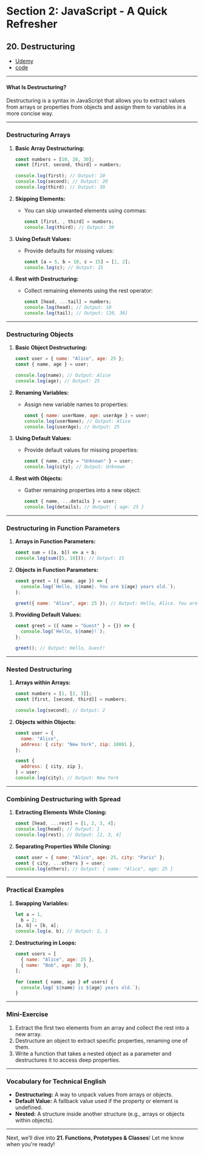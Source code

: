 # Section 2: JavaScript - A Quick Refresher

## **20. Destructuring**

- [Udemy](https://www.udemy.com/course/nodejs-the-complete-guide/learn/lecture/11561874#overview)
- [code](code/08-destructuring/08-destructuring/play.js)

---

#### **What Is Destructuring?**

Destructuring is a syntax in JavaScript that allows you to extract values from arrays or properties from objects and assign them to variables in a more concise way.

---

### **Destructuring Arrays**

1. **Basic Array Destructuring:**

   ```javascript
   const numbers = [10, 20, 30];
   const [first, second, third] = numbers;

   console.log(first); // Output: 10
   console.log(second); // Output: 20
   console.log(third); // Output: 30
   ```

2. **Skipping Elements:**

   - You can skip unwanted elements using commas:
     ```javascript
     const [first, , third] = numbers;
     console.log(third); // Output: 30
     ```

3. **Using Default Values:**

   - Provide defaults for missing values:
     ```javascript
     const [a = 5, b = 10, c = 15] = [1, 2];
     console.log(c); // Output: 15
     ```

4. **Rest with Destructuring:**
   - Collect remaining elements using the rest operator:
     ```javascript
     const [head, ...tail] = numbers;
     console.log(head); // Output: 10
     console.log(tail); // Output: [20, 30]
     ```

---

### **Destructuring Objects**

1. **Basic Object Destructuring:**

   ```javascript
   const user = { name: "Alice", age: 25 };
   const { name, age } = user;

   console.log(name); // Output: Alice
   console.log(age); // Output: 25
   ```

2. **Renaming Variables:**

   - Assign new variable names to properties:
     ```javascript
     const { name: userName, age: userAge } = user;
     console.log(userName); // Output: Alice
     console.log(userAge); // Output: 25
     ```

3. **Using Default Values:**

   - Provide default values for missing properties:
     ```javascript
     const { name, city = "Unknown" } = user;
     console.log(city); // Output: Unknown
     ```

4. **Rest with Objects:**
   - Gather remaining properties into a new object:
     ```javascript
     const { name, ...details } = user;
     console.log(details); // Output: { age: 25 }
     ```

---

### **Destructuring in Function Parameters**

1. **Arrays in Function Parameters:**

   ```javascript
   const sum = ([a, b]) => a + b;
   console.log(sum([5, 10])); // Output: 15
   ```

2. **Objects in Function Parameters:**

   ```javascript
   const greet = ({ name, age }) => {
     console.log(`Hello, ${name}. You are ${age} years old.`);
   };

   greet({ name: "Alice", age: 25 }); // Output: Hello, Alice. You are 25 years old.
   ```

3. **Providing Default Values:**

   ```javascript
   const greet = ({ name = "Guest" } = {}) => {
     console.log(`Hello, ${name}!`);
   };

   greet(); // Output: Hello, Guest!
   ```

---

### **Nested Destructuring**

1. **Arrays within Arrays:**

   ```javascript
   const numbers = [1, [2, 3]];
   const [first, [second, third]] = numbers;

   console.log(second); // Output: 2
   ```

2. **Objects within Objects:**

   ```javascript
   const user = {
     name: "Alice",
     address: { city: "New York", zip: 10001 },
   };

   const {
     address: { city, zip },
   } = user;
   console.log(city); // Output: New York
   ```

---

### **Combining Destructuring with Spread**

1. **Extracting Elements While Cloning:**

   ```javascript
   const [head, ...rest] = [1, 2, 3, 4];
   console.log(head); // Output: 1
   console.log(rest); // Output: [2, 3, 4]
   ```

2. **Separating Properties While Cloning:**
   ```javascript
   const user = { name: "Alice", age: 25, city: "Paris" };
   const { city, ...others } = user;
   console.log(others); // Output: { name: "Alice", age: 25 }
   ```

---

### **Practical Examples**

1. **Swapping Variables:**

   ```javascript
   let a = 1,
     b = 2;
   [a, b] = [b, a];
   console.log(a, b); // Output: 2, 1
   ```

2. **Destructuring in Loops:**

   ```javascript
   const users = [
     { name: "Alice", age: 25 },
     { name: "Bob", age: 30 },
   ];

   for (const { name, age } of users) {
     console.log(`${name} is ${age} years old.`);
   }
   ```

---

### **Mini-Exercise**

1. Extract the first two elements from an array and collect the rest into a new array.
2. Destructure an object to extract specific properties, renaming one of them.
3. Write a function that takes a nested object as a parameter and destructures it to access deep properties.

---

### **Vocabulary for Technical English**

- **Destructuring:** A way to unpack values from arrays or objects.
- **Default Value:** A fallback value used if the property or element is undefined.
- **Nested:** A structure inside another structure (e.g., arrays or objects within objects).

---

Next, we’ll dive into **21. Functions, Prototypes & Classes**! Let me know when you're ready!
